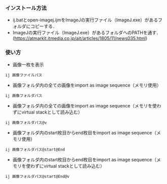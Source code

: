 ### インストール方法
- ij.batとopen-imagej.ijmをImageJの実行ファイル（ImageJ.exe）があるフォルダにコピーする．
- ImageJの実行ファイル（ImageJ.exe）があるフォルダへのPATHを通す．(https://atmarkit.itmedia.co.jp/ait/articles/1805/11/news035.html)

### 使い方
- 画像一枚を表示
```
ij 画像ファイルパス
```

- 画像フォルダ内の全ての画像をimport as image sequence（メモリ使用）
```
ij 画像フォルダパス
```

- 画像フォルダ内の全ての画像をimport as image sequence（メモリを使わずにvirtual stackとして読み込む）
```
ij 画像フォルダパス@v
```

- 画像フォルダ内のstart枚目からend枚目をimport as image sequence（メモリ使用）
```
ij 画像フォルダパス@start@End
```

- 画像フォルダ内のstart枚目からend枚目をimport as image sequence（メモリを使わずにvirtual stackとして読み込む）
```
ij 画像フォルダパス@start@End@v
```

